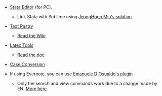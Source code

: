* [Stata Editor](https://github.com/mattiasnordin/StataEditor) (for PC). 
  - Link Stata with Sublime using [JeongHoon Min's solution](https://github.com/jh-min/sublime)

* [Text Pastry](https://github.com/duydao/Text-Pastry)
  - [Read the Wiki](https://github.com/duydao/Text-Pastry/wiki/Examples)

* [Latex Tools](https://github.com/SublimeText/LaTeXTools)
  - [Read the doc](https://latextools.readthedocs.io/en/latest/features/)

* [Case Conversion](https://github.com/jdc0589/CaseConversion)

* If using Evernote, you can use [Emanuele D'Osualdo's plugin](https://packagecontrol.io/packages/Evernote) 
  - Only the search and view commands work due to a change made by EN. [More here](https://github.com/bordaigorl/sublime-evernote/issues/219).